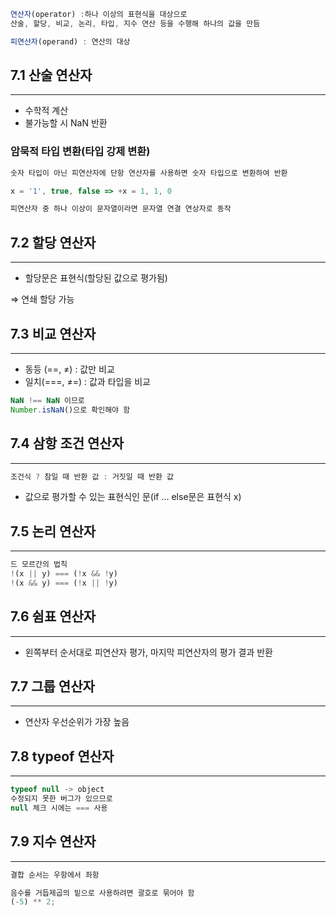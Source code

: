 ```jsx
연산자(operator) :하나 이상의 표현식을 대상으로 
산술, 할당, 비교, 논리, 타입, 지수 연산 등을 수행해 하나의 값을 만듬

피연산자(operand) : 연산의 대상
```

## 7.1 산술 연산자

---

- 수학적 계산
- 불가능할 시 NaN 반환

### 암묵적 타입 변환(타입 강제 변환)

```jsx
숫자 타입이 아닌 피연산자에 단항 연산자를 사용하면 숫자 타입으로 변환하여 반환

x = '1', true, false => +x = 1, 1, 0

피연산자 중 하나 이상이 문자열이라면 문자열 연결 연상자로 동작
```

## 7.2 할당 연산자

---

- 할당문은 표현식(할당된 값으로 평가됨)

⇒ 연쇄 할당 가능

## 7.3 비교 연산자

---

- 동등 (==, ≠) : 값만 비교
- 일치(===, ≠=) : 값과 타입을 비교

```jsx
NaN !== NaN 이므로
Number.isNaN()으로 확인해야 함
```

## 7.4 삼항 조건 연산자

---

```jsx
조건식 ? 참일 때 반환 값 : 거짓일 때 반환 값
```

- 값으로 평가할 수 있는 표현식인 문(if … else문은 표현식 x)

## 7.5 논리 연산자

---

```jsx
드 모르간의 법칙
!(x || y) === (!x && !y)
!(x && y) === (!x || !y)
```

## 7.6 쉼표 연산자

---

- 왼쪽부터 순서대로 피연산자 평가, 마지막 피연산자의 평가 결과 반환

## 7.7 그룹 연산자

---

- 연산자 우선순위가 가장 높음

## 7.8 typeof 연산자

---

```jsx
typeof null -> object
수정되지 못한 버그가 있으므로
null 체크 시에는 === 사용
```

## 7.9 지수 연산자

---

```jsx
결합 순서는 우항에서 좌항

음수를 거듭제곱의 밑으로 사용하려면 괄호로 묶어야 함
(-5) ** 2;
```
